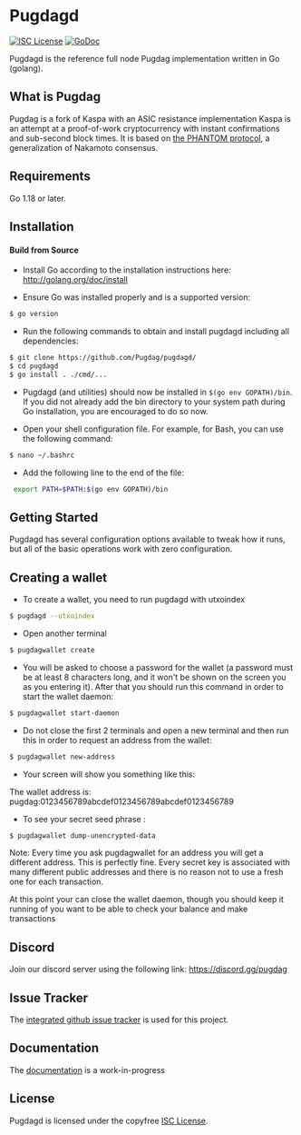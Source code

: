 Pugdagd
========

[![ISC License](http://img.shields.io/badge/license-ISC-blue.svg)](https://choosealicense.com/licenses/isc/)
[![GoDoc](https://img.shields.io/badge/godoc-reference-blue.svg)](http://godoc.org/github.com/Pugdag/pugdagd/)

Pugdagd is the reference full node Pugdag implementation written in Go (golang).

## What is Pugdag

Pugdag is a fork of Kaspa with an ASIC resistance implementation
Kaspa is an attempt at a proof-of-work cryptocurrency with instant confirmations and sub-second block times. It is based on [the PHANTOM protocol](https://eprint.iacr.org/2018/104.pdf), a generalization of Nakamoto consensus.

## Requirements

Go 1.18 or later.

## Installation

#### Build from Source

- Install Go according to the installation instructions here:
  http://golang.org/doc/install

- Ensure Go was installed properly and is a supported version:

```bash
$ go version
```

- Run the following commands to obtain and install pugdagd including all dependencies:

```bash
$ git clone https://github.com/Pugdag/pugdagd/
$ cd pugdagd
$ go install . ./cmd/...
```

- Pugdagd (and utilities) should now be installed in `$(go env GOPATH)/bin`. If you did
  not already add the bin directory to your system path during Go installation,
  you are encouraged to do so now.
  
- Open your shell configuration file. For example, for Bash, you can use the following command:
  
```bash
$ nano ~/.bashrc
```
- Add the following line to the end of the file:

```bash
 export PATH=$PATH:$(go env GOPATH)/bin
```

## Getting Started

Pugdagd has several configuration options available to tweak how it runs, but all
of the basic operations work with zero configuration.

## Creating a wallet

- To create a wallet, you need to run pugdagd with utxoindex

```bash
$ pugdagd --utxoindex
```
- Open another terminal

```bash
$ pugdagwallet create
```

- You will be asked to choose a password for the wallet (a password must be at least 8 characters long, and it won't be shown on the screen you as you entering it). After that you should run this command in order to start the wallet daemon:

```bash
$ pugdagwallet start-daemon
```
- Do not close the first 2 terminals and open a new terminal and then run this in order to request an address from the wallet:

```bash
$ pugdagwallet new-address
```

- Your screen will show you something like this:

The wallet address is:
pugdag:0123456789abcdef0123456789abcdef0123456789

- To see your secret seed phrase :

```bash
$ pugdagwallet dump-unencrypted-data
```

Note: Every time you ask pugdagwallet for an address you will get a different address. This is perfectly fine. Every secret key is associated with many different public addresses and there is no reason not to use a fresh one for each transaction.

At this point your can close the wallet daemon, though you should keep it running of you want to be able to check your balance and make transactions


## Discord
Join our discord server using the following link: https://discord.gg/pugdag

## Issue Tracker

The [integrated github issue tracker](https://github.com/Pugdag/pugdagd/issues)
is used for this project.


## Documentation

The [documentation](https://github.com/Pugdag/docs) is a work-in-progress

## License

Pugdagd is licensed under the copyfree [ISC License](https://choosealicense.com/licenses/isc/).

